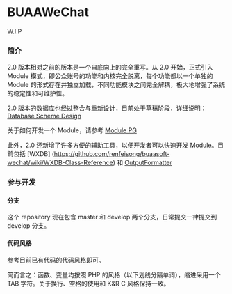 BUAAWeChat
===============

W.I.P

### 简介

2.0 版本相对之前的版本是一个自底向上的完全重写。从 2.0 开始，正式引入 Module 模式，即公众账号的功能和内核完全脱离，每个功能都以一个单独的 Module 的形式存在并独立加载，不同功能模块之间完全解耦，极大地增强了系统的稳定性和可维护性。

2.0 版本的数据库也经过整合与重新设计，目前处于草稿阶段，详细说明：[Database Scheme Design](https://github.com/renfeisong/buaasoft-wechat/wiki/Database-Scheme-Design---Draft-1)

关于如何开发一个 Module，请参考 [Module PG](https://github.com/renfeisong/buaasoft-wechat/wiki/Module-Programming-Guide)

此外，2.0 还新增了许多方便的辅助工具，以便开发者可以快速开发 Module。目前包括 [WXDB] (https://github.com/renfeisong/buaasoft-wechat/wiki/WXDB-Class-Reference) 和 [OutputFormatter](https://github.com/renfeisong/buaasoft-wechat/wiki/OutputFormatter-Class-Reference)

### 参与开发

#### 分支

这个 repository 现在包含 master 和 develop 两个分支，日常提交一律提交到 develop 分支。

#### 代码风格

参考目前已有代码的代码风格即可。

简而言之：函数、变量均按照 PHP 的风格（以下划线分隔单词），缩进采用一个 TAB 字符。关于换行、空格的使用和 K&R C 风格保持一致。